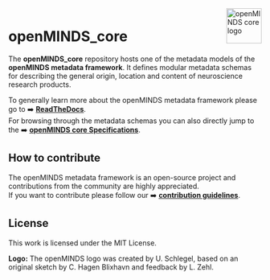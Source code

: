 <a href="/img/light_openMINDS-core-logo.png">
  <picture>
    <source media="(prefers-color-scheme: dark)" srcset="/img/dark_openMINDS-core-logo.png">
    <source media="(prefers-color-scheme: light)" srcset="/img/light_openMINDS-core-logo.png">
    <img alt="openMINDS core logo" src="/img/light_openMINDS-core-logo.png" title="openMINDS core" align="right" height="70">
  </picture>
</a>

# openMINDS_core

The **openMINDS_core** repository hosts one of the metadata models of the **openMINDS metadata framework**. It defines modular metadata schemas for describing the general origin, location and content of neuroscience research products.

To generally learn more about the openMINDS metadata framework please go to :arrow_right: [**ReadTheDocs**](https://openminds-documentation.readthedocs.io).  
For browsing through the metadata schemas you can also directly jump to the :arrow_right: [**openMINDS core Specifications**](https://openminds-documentation.readthedocs.io/en/latest/specifications/core.html).

## How to contribute
The openMINDS metadata framework is an open-source project and contributions from the community are highly appreciated.  
If you want to contribute please follow our  :arrow_right: [**contribution guidelines**](https://openminds-documentation.readthedocs.io/en/latest/shared/how_to_contribute.html).

## License
This work is licensed under the MIT License.

**Logo:** The openMINDS logo was created by U. Schlegel, based on an original sketch by C. Hagen Blixhavn and feedback by L. Zehl.
